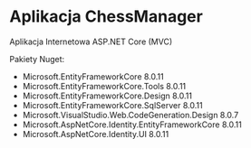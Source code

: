 # Aplikacja ChessManager

Aplikacja Internetowa ASP.NET Core (MVC) 

Pakiety Nuget: 
- Microsoft.EntityFrameworkCore 8.0.11 
- Microsoft.EntityFrameworkCore.Tools 8.0.11 
- Microsoft.EntityFrameworkCore.Design 8.0.11 
- Microsoft.EntityFrameworkCore.SqlServer 8.0.11 
- Microsoft.VisualStudio.Web.CodeGeneration.Design 8.0.7 
- Microsoft.AspNetCore.Identity.EntityFrameworkCore 8.0.11 
- Microsoft.AspNetCore.Identity.UI 8.0.11 
